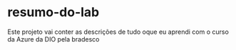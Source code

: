 # resumo-do-lab
Este projeto vai conter as descrições de tudo oque eu aprendi com o curso da Azure da DIO pela bradesco

